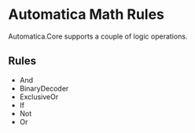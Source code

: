 # Automatica Math Rules
Automatica.Core supports a couple of logic operations.

## Rules
* And
* BinaryDecoder
* ExclusiveOr
* If
* Not
* Or